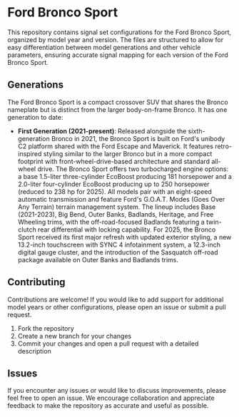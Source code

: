 # Ford Bronco Sport

This repository contains signal set configurations for the Ford Bronco Sport, organized by model year and version. The files are structured to allow for easy differentiation between model generations and other vehicle parameters, ensuring accurate signal mapping for each version of the Ford Bronco Sport.

## Generations

The Ford Bronco Sport is a compact crossover SUV that shares the Bronco nameplate but is distinct from the larger body-on-frame Bronco. It has one generation to date:

- **First Generation (2021-present)**: Released alongside the sixth-generation Bronco in 2021, the Bronco Sport is built on Ford's unibody C2 platform shared with the Ford Escape and Maverick. It features retro-inspired styling similar to the larger Bronco but in a more compact footprint with front-wheel-drive-based architecture and standard all-wheel drive. The Bronco Sport offers two turbocharged engine options: a base 1.5-liter three-cylinder EcoBoost producing 181 horsepower and a 2.0-liter four-cylinder EcoBoost producing up to 250 horsepower (reduced to 238 hp for 2025). All models pair with an eight-speed automatic transmission and feature Ford's G.O.A.T. Modes (Goes Over Any Terrain) terrain management system. The lineup includes Base (2021-2023), Big Bend, Outer Banks, Badlands, Heritage, and Free Wheeling trims, with the off-road-focused Badlands featuring a twin-clutch rear differential with locking capability. For 2025, the Bronco Sport received its first major refresh with updated exterior styling, a new 13.2-inch touchscreen with SYNC 4 infotainment system, a 12.3-inch digital gauge cluster, and the introduction of the Sasquatch off-road package available on Outer Banks and Badlands trims.

## Contributing

Contributions are welcome! If you would like to add support for additional model years or other configurations, please open an issue or submit a pull request.

1. Fork the repository
2. Create a new branch for your changes
3. Commit your changes and open a pull request with a detailed description

## Issues

If you encounter any issues or would like to discuss improvements, please feel free to open an issue. We encourage collaboration and appreciate feedback to make the repository as accurate and useful as possible.
